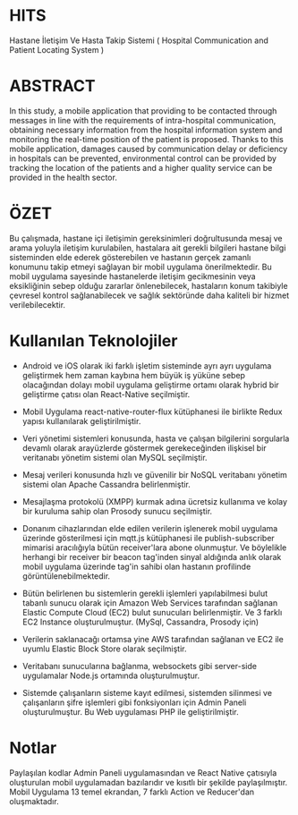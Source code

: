 # HITS
Hastane İletişim Ve Hasta Takip Sistemi ( Hospital Communication and Patient Locating System )

# ABSTRACT

In this study, a mobile application that providing to be contacted through messages in line with the requirements of intra-hospital communication, obtaining necessary information from the hospital information system and monitoring the real-time position of the patient is proposed. Thanks to this mobile application, damages caused by communication delay or deficiency in hospitals can be prevented, environmental control can be provided by tracking the location of the patients and a higher quality service can be provided in the health sector.

# ÖZET

Bu çalışmada, hastane içi iletişimin gereksinimleri doğrultusunda mesaj ve arama yoluyla iletişim kurulabilen,
hastalara ait gerekli bilgileri hastane bilgi sisteminden elde ederek gösterebilen ve hastanın gerçek zamanlı
konumunu takip etmeyi sağlayan bir mobil uygulama önerilmektedir. Bu mobil uygulama sayesinde
hastanelerde iletişim gecikmesinin veya eksikliğinin sebep olduğu zararlar önlenebilecek, hastaların konum
takibiyle çevresel kontrol sağlanabilecek ve sağlık sektöründe daha kaliteli bir hizmet verilebilecektir.

# Kullanılan Teknolojiler

- Android ve iOS olarak iki farklı işletim sisteminde ayrı ayrı uygulama geliştirmek hem zaman kaybına hem büyük iş
yüküne sebep olacağından dolayı mobil uygulama geliştirme ortamı olarak hybrid bir geliştirme çatısı olan
React-Native seçilmiştir.

- Mobil Uygulama react-native-router-flux kütüphanesi ile birlikte Redux yapısı kullanılarak geliştirilmiştir. 

- Veri yönetimi sistemleri konusunda, hasta ve çalışan bilgilerini sorgularla devamlı olarak arayüzlerde göstermek
gerekeceğinden ilişkisel bir veritanabı yönetim sistemi olan MySQL seçilmiştir.

- Mesaj verileri konusunda hızlı ve güvenilir bir NoSQL veritabanı yönetim sistemi olan Apache Cassandra belirlenmiştir.

- Mesajlaşma protokolü (XMPP) kurmak adına ücretsiz kullanıma ve kolay bir kuruluma sahip olan Prosody sunucu
seçilmiştir.

- Donanım cihazlarından elde edilen verilerin işlenerek mobil uygulama üzerinde gösterilmesi için mqtt.js kütüphanesi ile publish-subscriber mimarisi aracılığıyla bütün receiver'lara abone olunmuştur. Ve böylelikle herhangi bir receiver bir beacon tag'inden sinyal aldığında anlık olarak mobil uygulama üzerinde tag'in sahibi olan hastanın profilinde görüntülenebilmektedir.

- Bütün belirlenen bu sistemlerin gerekli işlemleri yapılabilmesi bulut tabanlı sunucu olarak için Amazon Web Services tarafından sağlanan Elastic Compute Cloud (EC2) bulut sunucuları belirlenmiştir. Ve 3 farklı EC2 Instance oluşturulmuştur. (MySql, Cassandra, Prosody için)

- Verilerin saklanacağı ortamsa yine AWS tarafından sağlanan ve EC2 ile uyumlu Elastic Block Store olarak seçilmiştir.

- Veritabanı sunucularına bağlanma, websockets gibi server-side uygulamalar Node.js ortamında oluşturulmuştur.

- Sistemde çalışanların sisteme kayıt edilmesi, sistemden silinmesi ve çalışanların şifre işlemleri gibi fonksiyonları için Admin Paneli oluşturulmuştur. Bu Web uygulaması PHP ile geliştirilmiştir.

# Notlar

Paylaşılan kodlar Admin Paneli uygulamasından ve React Native çatısıyla oluşturulan mobil uygulamadan bazılarıdır ve kısıtlı bir şekilde paylaşılmıştır. Mobil Uygulama 13 temel ekrandan, 7 farklı Action ve Reducer'dan oluşmaktadır.
